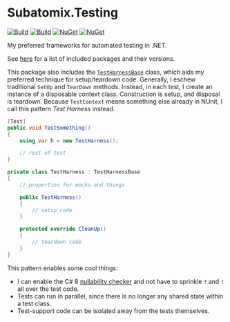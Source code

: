 # Subatomix.Testing

[![Build](https://github.com/sharpjs/Subatomix.Testing/workflows/Build/badge.svg)](https://github.com/sharpjs/Subatomix.Testing/actions)
[![Build](https://img.shields.io/badge/coverage-100%25-brightgreen.svg)](https://github.com/sharpjs/Mixer/actions)
[![NuGet](https://img.shields.io/nuget/v/Subatomix.Testing.svg)](https://www.nuget.org/packages/Subatomix.Testing)
[![NuGet](https://img.shields.io/nuget/dt/Subatomix.Testing.svg)](https://www.nuget.org/packages/Subatomix.Testing)

My preferred frameworks for automated testing in .NET.

See [here](https://github.com/sharpjs/Subatomix.Testing/blob/main/Subatomix.Testing/Subatomix.Testing.csproj)
for a list of included packages and their versions.

This package also includes the
[`TestHarnessBase`](https://github.com/sharpjs/Subatomix.Testing/blob/main/Subatomix.Testing/TestHarnessBase.cs)
class, which aids my preferred technique for setup/teardown code.  Generally, I
eschew traditional `SetUp` and `TearDown` methods.  Instead, in each test, I
create an instance of a disposable context class.  Construction is setup, and
disposal is teardown.  Because `TestContext` means something else already in
NUnit, I call this pattern *Test Harness* instead.

```csharp
[Test]
public void TestSomething()
{
    using var h = new TestHarness();

    // rest of test
}

private class TestHarness : TestHarnessBase
{
    // properties for mocks and things

    public TestHarness()
    {
        // setup code
    }

    protected override CleanUp()
    {
        // teardown code
    }
}
```

This pattern enables some cool things:

- I can enable the C# 8
  [nullability checker](https://docs.microsoft.com/en-us/dotnet/csharp/nullable-references)
  and not have to sprinkle `?` and `!` all over the test code.
- Tests can run in parallel, since there is no longer any shared state within a test class.
- Test-support code can be isolated away from the tests themselves.

<!--
  Copyright 2022 Jeffrey Sharp

  Permission to use, copy, modify, and distribute this software for any
  purpose with or without fee is hereby granted, provided that the above
  copyright notice and this permission notice appear in all copies.

  THE SOFTWARE IS PROVIDED "AS IS" AND THE AUTHOR DISCLAIMS ALL WARRANTIES
  WITH REGARD TO THIS SOFTWARE INCLUDING ALL IMPLIED WARRANTIES OF
  MERCHANTABILITY AND FITNESS. IN NO EVENT SHALL THE AUTHOR BE LIABLE FOR
  ANY SPECIAL, DIRECT, INDIRECT, OR CONSEQUENTIAL DAMAGES OR ANY DAMAGES
  WHATSOEVER RESULTING FROM LOSS OF USE, DATA OR PROFITS, WHETHER IN AN
  ACTION OF CONTRACT, NEGLIGENCE OR OTHER TORTIOUS ACTION, ARISING OUT OF
  OR IN CONNECTION WITH THE USE OR PERFORMANCE OF THIS SOFTWARE.
-->
